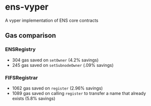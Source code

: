 # ens-vyper

A vyper implementation of ENS core contracts

## Gas comparison

### ENSRegistry

* 304 gas saved on `setOwner` (4.2% savings)
* 245 gas saved on `setSubnodeOwner` (.09% savings)

### FIFSRegistrar

* 1062 gas saved on `register` (2.96% savings)
* 1089 gas saved on calling `register` to transfer a name that already exists (5.8% savings)
